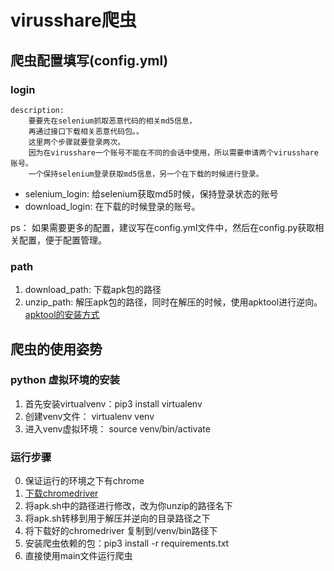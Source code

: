 # virusshare爬虫
## 爬虫配置填写(config.yml)
### login
```
description:
    要要先在selenium抓取恶意代码的相关md5信息，
    再通过接口下载相关恶意代码包。。
    这里两个步骤就要登录两次。
    因为在virusshare一个账号不能在不同的会话中使用，所以需要申请两个virusshare账号。
    一个保持selenium登录获取md5信息，另一个在下载的时候进行登录。
```
- selenium_login: 给selenium获取md5时候，保持登录状态的账号
- download_login: 在下载的时候登录的账号。

ps： 如果需要更多的配置，建议写在config.yml文件中，然后在config.py获取相关配置，便于配置管理。

### path
1. download_path: 下载apk包的路径
2. unzip_path: 解压apk包的路径，同时在解压的时候，使用apktool进行逆向。[apktool的安装方式](https://ibotpeaches.github.io/Apktool/install/)

## 爬虫的使用姿势
### python 虚拟环境的安装
1. 首先安装virtualvenv：pip3 install virtualenv
2. 创建venv文件： virtualenv venv
3. 进入venv虚拟环境： source venv/bin/activate

### 运行步骤
0. 保证运行的环境之下有chrome
1. [下载chromedriver](https://chromedriver.chromium.org/downloads)
2. 将apk.sh中的路径进行修改，改为你unzip的路径名下
3. 将apk.sh转移到用于解压并逆向的目录路径之下
4. 将下载好的chromedriver 复制到/venv/bin路径下
5. 安装爬虫依赖的包：pip3 install -r requirements.txt
6. 直接使用main文件运行爬虫